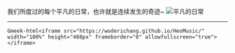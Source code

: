 我们所度过的每个平凡的日常，也许就是连续发生的奇迹~
![平凡的日常](https://camo.githubusercontent.com/0247707c1db43f0257127fd2b125ae627f4557bc6f1a046f5aa477732dbfdacd/68747470733a2f2f706963322e7a697975616e2e77616e672f757365722f3077302f323032342f30372f7265696d755f656132636135663663646432642e706e673f7261773d74727565)

-----------------------

`Gmeek-html<iframe src="https://woderichang.github.io/HeoMusic/" width="100%" height="460px" frameborder="0" allowfullscreen="true"></iframe>`